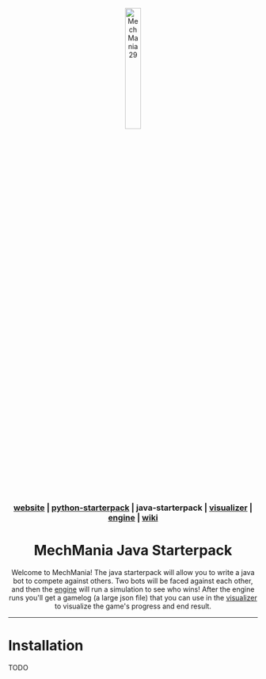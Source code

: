 <div align="center">

<a href="https://mechmania.org"><img width="25%" src="https://github.com/MechMania-29/Website/blob/main/images/mm29_logo.png" alt="MechMania 29"></a>

### [website](https://mechmania.org) | [python-starterpack](https://github.com/MechMania-29/python-starterpack) | java-starterpack | [visualizer](https://github.com/MechMania-29/visualizer) | [engine](https://github.com/MechMania-29/engine) | [wiki](https://github.com/MechMania-29/Wiki)

# MechMania Java Starterpack

Welcome to MechMania! The java starterpack will allow you to write a java bot to compete against others.
Two bots will be faced against each other, and then the [engine](https://github.com/MechMania-29/engine) will run a simulation to see who wins!
After the engine runs you'll get a gamelog (a large json file) that you can use in the [visualizer](https://github.com/MechMania-29/visualizer) to
visualize the game's progress and end result.

</div>

---

# Installation

TODO
